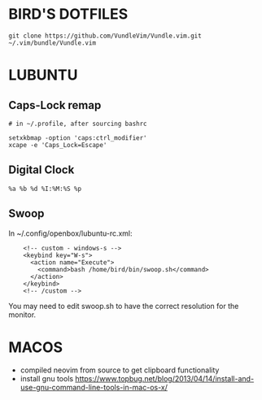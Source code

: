 BIRD'S DOTFILES
===============

```
git clone https://github.com/VundleVim/Vundle.vim.git ~/.vim/bundle/Vundle.vim
```

LUBUNTU
=======

Caps-Lock remap
---

```
# in ~/.profile, after sourcing bashrc

setxkbmap -option 'caps:ctrl_modifier'
xcape -e 'Caps_Lock=Escape'
```

Digital Clock
----

```
%a %b %d %I:%M:%S %p
```

Swoop
-----

In ~/.config/openbox/lubuntu-rc.xml:

```
    <!-- custom - windows-s -->
    <keybind key="W-s">
      <action name="Execute">
        <command>bash /home/bird/bin/swoop.sh</command>
      </action>
    </keybind>
    <!-- /custom -->
```

You may need to edit swoop.sh to have the correct resolution for the monitor.

MACOS
=====

- compiled neovim from source to get clipboard functionality
- install gnu tools https://www.topbug.net/blog/2013/04/14/install-and-use-gnu-command-line-tools-in-mac-os-x/
